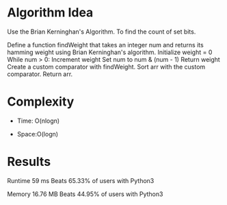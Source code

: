 # Algorithm Idea

Use the  Brian Kerninghan's Algorithm. To find the count of set bits.

Define a function findWeight that takes an integer num and returns its hamming weight using Brian Kerninghan's algorithm.
Initialize weight = 0
While num > 0:
Increment weight
Set num to num & (num - 1)
Return weight
Create a custom comparator with findWeight. Sort arr with the custom comparator.
Return arr.

# Complexity

- Time: O(nlogn)

- Space:O(logn)

# Results

Runtime
59
ms
Beats
65.33%
of users with Python3

Memory
16.76
MB
Beats
44.95%
of users with Python3